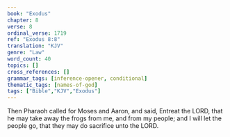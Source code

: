 ```yaml
---
book: "Exodus"
chapter: 8
verse: 8
ordinal_verse: 1719
ref: "Exodus 8:8"
translation: "KJV"
genre: "Law"
word_count: 40
topics: []
cross_references: []
grammar_tags: [inference-opener, conditional]
thematic_tags: [names-of-god]
tags: ["Bible","KJV","Exodus"]
---
```

Then Pharaoh called for Moses and Aaron, and said, Entreat the LORD, that he may take away the frogs from me, and from my people; and I will let the people go, that they may do sacrifice unto the LORD.
